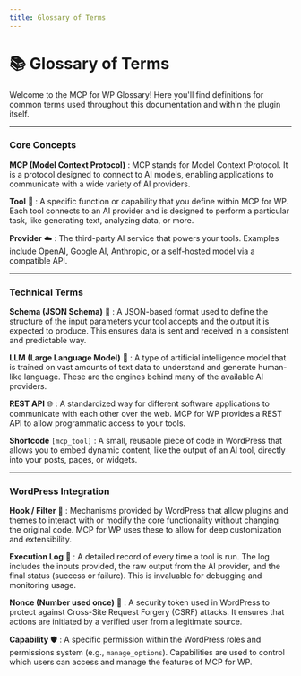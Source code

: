 ```yaml
---
title: Glossary of Terms
---
```


# 📚 Glossary of Terms

Welcome to the MCP for WP Glossary! Here you'll find definitions for common terms used throughout this documentation and within the plugin itself.

---

### Core Concepts

**MCP (Model Context Protocol)**
: MCP stands for Model Context Protocol. It is a protocol designed to connect to AI models, enabling applications to communicate with a wide variety of AI providers.

**Tool** 🤖
: A specific function or capability that you define within MCP for WP. Each tool connects to an AI provider and is designed to perform a particular task, like generating text, analyzing data, or more.

**Provider** ☁️
: The third-party AI service that powers your tools. Examples include OpenAI, Google AI, Anthropic, or a self-hosted model via a compatible API.

---

### Technical Terms

**Schema (JSON Schema)** 📜
: A JSON-based format used to define the structure of the input parameters your tool accepts and the output it is expected to produce. This ensures data is sent and received in a consistent and predictable way.

**LLM (Large Language Model)** 🧠
: A type of artificial intelligence model that is trained on vast amounts of text data to understand and generate human-like language. These are the engines behind many of the available AI providers.

**REST API** 🌐
: A standardized way for different software applications to communicate with each other over the web. MCP for WP provides a REST API to allow programmatic access to your tools.

**Shortcode** `[mcp_tool]`
: A small, reusable piece of code in WordPress that allows you to embed dynamic content, like the output of an AI tool, directly into your posts, pages, or widgets.

---

### WordPress Integration

**Hook / Filter** 🎣
: Mechanisms provided by WordPress that allow plugins and themes to interact with or modify the core functionality without changing the original code. MCP for WP uses these to allow for deep customization and extensibility.

**Execution Log** 📝
: A detailed record of every time a tool is run. The log includes the inputs provided, the raw output from the AI provider, and the final status (success or failure). This is invaluable for debugging and monitoring usage.

**Nonce (Number used once)** 🔑
: A security token used in WordPress to protect against Cross-Site Request Forgery (CSRF) attacks. It ensures that actions are initiated by a verified user from a legitimate source.

**Capability** 🛡️
: A specific permission within the WordPress roles and permissions system (e.g., `manage_options`). Capabilities are used to control which users can access and manage the features of MCP for WP. 
